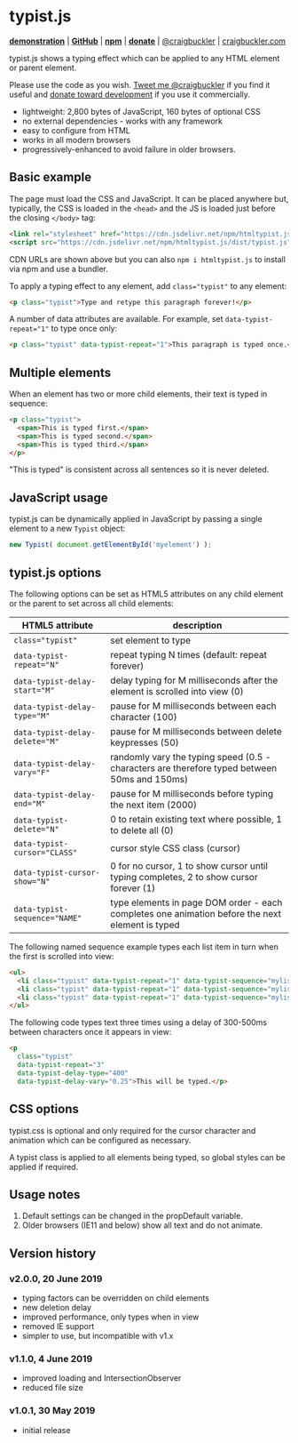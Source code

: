 # typist.js

[**demonstration**](https://codepen.io/craigbuckler/full/eaLwVY) | [**GitHub**](https://github.com/craigbuckler/typist.js) | [**npm**](https://www.npmjs.com/package/htmltypist.js) | [**donate**](https://gum.co/OWTuG) | [@craigbuckler](https://twitter.com/craigbuckler) | [craigbuckler.com](https://craigbuckler.com/)

typist.js shows a typing effect which can be applied to any HTML element or parent element.

Please use the code as you wish. [Tweet me @craigbuckler](https://twitter.com/craigbuckler) if you find it useful and [donate toward development](https://gum.co/OWTuG) if you use it commercially.

* lightweight: 2,800 bytes of JavaScript, 160 bytes of optional CSS
* no external dependencies - works with any framework
* easy to configure from HTML
* works in all modern browsers
* progressively-enhanced to avoid failure in older browsers.


## Basic example

The page must load the CSS and JavaScript. It can be placed anywhere but, typically, the CSS is loaded in the `<head>` and the JS is loaded just before the closing `</body>` tag:

```html
<link rel="stylesheet" href="https://cdn.jsdelivr.net/npm/htmltypist.js/dist/typist.css">
<script src="https://cdn.jsdelivr.net/npm/htmltypist.js/dist/typist.js"></script>
```

CDN URLs are shown above but you can also `npm i htmltypist.js` to install via npm and use a bundler.

To apply a typing effect to any element, add `class="typist"` to any element:

```html
<p class="typist">Type and retype this paragraph forever!</p>
```

A number of data attributes are available. For example, set `data-typist-repeat="1"` to type once only:

```html
<p class="typist" data-typist-repeat="1">This paragraph is typed once.</p>
```


## Multiple elements

When an element has two or more child elements, their text is typed in sequence:

```html
<p class="typist">
  <span>This is typed first.</span>
  <span>This is typed second.</span>
  <span>This is typed third.</span>
</p>
```

"This is typed" is consistent across all sentences so it is never deleted.


## JavaScript usage

typist.js can be dynamically applied in JavaScript by passing a single element to a new `Typist` object:

```js
new Typist( document.getElementById('myelement') );
```


## typist.js options

The following options can be set as HTML5 attributes on any child element or the parent to set across all child elements:

|HTML5 attribute|description|
|-|-|
|`class="typist"`|set element to type|
|`data-typist-repeat="N"`|repeat typing N times (default: repeat forever)|
|`data-typist-delay-start="M"`|delay typing for M milliseconds after the element is scrolled into view (0)|
|`data-typist-delay-type="M"`|pause for M milliseconds between each character (100)|
|`data-typist-delay-delete="M"`|pause for M milliseconds between delete keypresses (50)|
|`data-typist-delay-vary="F"`|randomly vary the typing speed (0.5 - characters are therefore typed between 50ms and 150ms)|
|`data-typist-delay-end="M"`|pause for M milliseconds before typing the next item (2000)|
|`data-typist-delete="N"`|0 to retain existing text where possible, 1 to delete all (0)|
|`data-typist-cursor="CLASS"`|cursor style CSS class (cursor)|
|`data-typist-cursor-show="N"`|0 for no cursor, 1 to show cursor until typing completes, 2 to show cursor forever (1)|
|`data-typist-sequence="NAME"`|type elements in page DOM order - each completes one animation before the next element is typed|

The following named sequence example types each list item in turn when the first is scrolled into view:

```html
<ul>
  <li class="typist" data-typist-repeat="1" data-typist-sequence="mylist">item one</li>
  <li class="typist" data-typist-repeat="1" data-typist-sequence="mylist">item two</li>
  <li class="typist" data-typist-repeat="1" data-typist-sequence="mylist">item three</li>
</ul>
```

The following code types text three times using a delay of 300-500ms between characters once it appears in view:

```html
<p
  class="typist"
  data-typist-repeat="3"
  data-typist-delay-type="400"
  data-typist-delay-vary="0.25">This will be typed.</p>
```


## CSS options

typist.css is optional and only required for the cursor character and animation which can be configured as necessary.

A typist class is applied to all elements being typed, so global styles can be applied if required.


## Usage notes

1. Default settings can be changed in the propDefault variable.
1. Older browsers (IE11 and below) show all text and do not animate.


## Version history

### v2.0.0, 20 June 2019

* typing factors can be overridden on child elements
* new deletion delay
* improved performance, only types when in view
* removed IE support
* simpler to use, but incompatible with v1.x

### v1.1.0, 4 June 2019

* improved loading and IntersectionObserver
* reduced file size

### v1.0.1, 30 May 2019

* initial release
